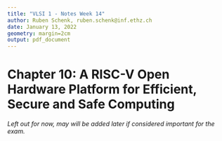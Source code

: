 ```yaml
---
title: "VLSI 1 - Notes Week 14"
author: Ruben Schenk, ruben.schenk@inf.ethz.ch
date: January 13, 2022
geometry: margin=2cm
output: pdf_document
---
```


# Chapter 10: A RISC-V Open Hardware Platform for Efficient, Secure and Safe Computing

_Left out for now, may will be added later if considered important for the exam._
